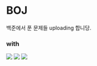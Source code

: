 # BOJ

백준에서 푼 문제들 uploading 합니당.

### with
  <img src="https://img.shields.io/badge/Python-8e44ad?style=flat-square&logo=Python&logoColor=white"/></a>
  <img src="https://img.shields.io/badge/C++-00599C?style=flat-square&logo=C%2B%2B&logoColor=white"/></a>
    <img src="https://img.shields.io/badge/JAVA-007396?style=flat-square&logo=openjdk&logoColor=white"/></a>
